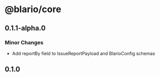 # @blario/core

## 0.1.1-alpha.0

### Minor Changes

- Add reportBy field to IssueReportPayload and BlarioConfig schemas

## 0.1.0
